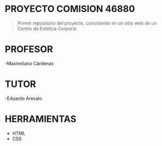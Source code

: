 # PROYECTO COMISION 46880

> Primer repositorio del proyecto, consistente en un sitio web de un Centro de Estética Corporal.

# PROFESOR

-Maximiliano Cárdenas

# TUTOR

-Eduardo Arevalo

# HERRAMIENTAS

- HTML
- CSS
